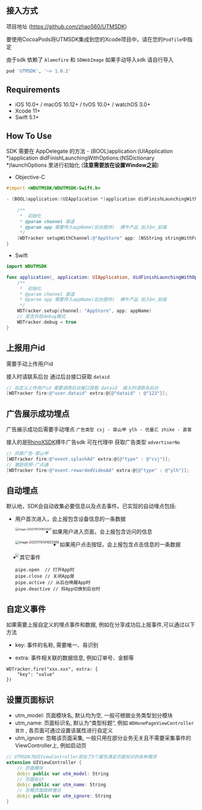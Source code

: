 ## 接入方式

项目地址 (https://github.com/zhao560/UTMSDK)

要使用CocoaPods将UTMSDK集成到您的Xcode项目中，请在您的`Podfile`中指定

由于sdk 依赖了 `Alamofire` 和 `SDWebImage` 如果手动导入sdk 请自行导入

```ruby
pod 'UTMSDK', '~> 1.0.2'
```

## Requirements

-   iOS 10.0+ / macOS 10.12+ / tvOS 10.0+ / watchOS 3.0+
-   Xcode 11+
-   Swift 5.1+

## How To Use

SDK 需要在 AppDelegate 的方法 - (BOOL)application:(UIApplication *)application didFinishLaunchingWithOptions:(NSDictionary *)launchOptions 里进行初始化  (**注意需要放在设置Window之前**)

-   Objective-C

```objective-c
#import <WDUTMSDK/WDUTMSDK-Swift.h>

- (BOOL)application:(UIApplication *)application didFinishLaunchingWithOptions:(NSDictionary *)launchOptions {
  
    /**
     *  初始化
     * @param channel 渠道
     * @param app 需要传入appName(后台提供)  搏牛产品 加入bn_前缀
     */
    [WDTracker setupWithChannel:@"AppStore" app: [NSString stringWithFormat:@"bn_%@", appName]];
}
```

-   Swift

```swift
import WDUTMSDK

func application(_ application: UIApplication, didFinishLaunchingWithOptions launchOptions: [UIApplication.LaunchOptionsKey: Any]?) -> Bool {
    /**
     *  初始化
     * @param channel 渠道
     * @param app 需要传入appName(后台提供)  搏牛产品 加入bn_前缀
     */
    WDTracker.setup(channel: "AppStore", app: appName)
  	// 是否开启debug模式
    WDTracker.debug = true
}
```



## 上报用户id

需要手动上传用户id  

接入时请联系后台 通过后台接口获取 `dataid`  

```objective-c
// 自定义上传用户id 需要调用后台接口获取 dataid  接入时请联系后台
[WDTracker fire:@"user.dataid" extra:@{@"dataid" : @"123"}];
```


## 广告展示成功埋点

广告展示成功后需要手动埋点  `广告类型 csj - 穿山甲 ylh - 优量汇 zhike - 直客 `

接入的是[RhinoXSDK](https://github.com/zhao560/RhinoXSDK)搏牛广告sdk 可在代理中 获取广告类型 `advertiserNo`

```objective-c
// 开屏广告-穿山甲
[WDTracker fire:@"event.splashAd" extra:@{@"type" : @"csj"}];
// 激励视频-广点通
[WDTracker fire:@"event.rewardedVideoAd" extra:@{@"type" : @"ylh"}];
```



## 自动埋点

默认地，SDK会⾃动收集必要信息以及点击事件。已实现的⾃动埋点包括:

-   ⽤户⾸次进⼊，会上报包含设备信息的⼀条数据

    

    <img src="http://boniuapp.oss-cn-hangzhou.aliyuncs.com/mydays/other/1605062821046.png" alt="image-20201110141603507" style="zoom:50%;" align="left"/>

    

-   如果⽤户进⼊⻚⾯，会上报包含访问的信息

    

    <img src="http://boniuapp.oss-cn-hangzhou.aliyuncs.com/mydays/other/1605062905997.png" alt="image-20201110141652589" style="zoom:60%;" align="left"/>

    

-    如果⽤户点击按钮，会上报包含点击信息的⼀条数据

     

     <img src="http://boniuapp.oss-cn-hangzhou.aliyuncs.com/mydays/other/1605066200909.jpeg" style="zoom:60%;" align="left" />

     

-   其它事件

    ```sw
    pipe.open  // 打开App时
    pipe.close // 关闭App是
    pipe.active // 从后台唤醒App时
    pipe.deactive // 将App切换到后台时
    ```



## 自定义事件

如果需要上报⾃定义的埋点事件和数据, 例如在分享成功后上报事件,可以通过以下⽅法

-   key: 事件的名称, 需要唯⼀、易识别 

-   extra: 事件相关联的数据信息, 例如订单号、⾦额等

```swfit
WDTracker.fire("xxx.xxx", extra: { 
    "key": "value" 
})
```



## 设置页面标识

-   utm_model: ⻚⾯模块名, 默认均为空, ⼀般可根据业务类型划分模块
-   utm_name: ⻚⾯标识名, 默认为“类型标题“, 例如 ` WDHonePageViewController⾸⻚ ` , 各⻚⾯可通过设置该属性进⾏⾃定义
-   utm_ignore: 忽略该⻚⾯采集, ⼀般只⽤在部分业务⽆关且不需要采集事件的ViewController上, 例如启动⻚

```swift
// UTMSDK为UIViewController添加了3个属性满足页面标识的各种需求
extension UIViewController {
  	// 页面模块
    @objc public var utm_model: String
  	// 页面标识
    @objc public var utm_name: String
  	// 忽略页面跳转埋点
    @objc public var utm_ignore: String
}
```





